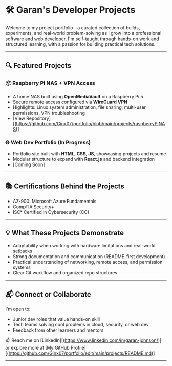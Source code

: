# 🛠️ Garan's Developer Projects

Welcome to my project portfolio—a curated collection of builds, experiments, and real-world problem-solving as I grow into a professional software and web developer. I'm self-taught through hands-on work and structured learning, with a passion for building practical tech solutions.

---

## 🔍 Featured Projects

### 📦 Raspberry Pi NAS + VPN Access
- A home NAS built using **OpenMediaVault** on a Raspberry Pi 5
- Secure remote access configured via **WireGuard VPN**
- Highlights: Linux system administration, file sharing, multi-user permissions, VPN troubleshooting
- [View Repository][(https://github.com/Ginx07/portfolio/blob/main/projects/raspberryPiNAS)]

### 🌐 Web Dev Portfolio (In Progress)
- Portfolio site built with **HTML, CSS, JS**, showcasing projects and resume
- Modular structure to expand with **React.js** and backend integration
- [Coming Soon]

---

## 📚 Certifications Behind the Projects
- AZ-900: Microsoft Azure Fundamentals
- CompTIA Security+
- ISC² Certified in Cybersecurity (CC)

---

## 💡 What These Projects Demonstrate
- Adaptability when working with hardware limitations and real-world setbacks
- Strong documentation and communication (README-first development)
- Practical understanding of networking, remote access, and permission systems
- Clear Git workflow and organized repo structures

---

## 📬 Connect or Collaborate

I'm open to:
- Junior dev roles that value hands-on skill
- Tech teams solving cool problems in cloud, security, or web dev
- Feedback from other learners and mentors

📫 Reach me on [LinkedIn][(https://www.linkedin.com/in/garan-johnson/)] or explore more at [My GitHub Profile][(https://github.com/Ginx07/portfolio/edit/main/projects/README.md)]

---


